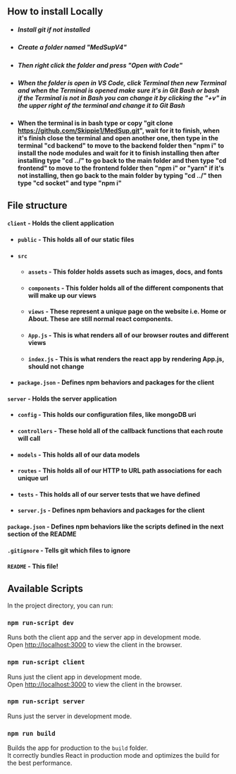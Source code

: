 ## How to install Locally
- ##### Install git if not installed
- ##### Create a folder named "MedSupV4"
- ##### Then right click the folder and press "Open with Code"
- ##### When the folder is open in VS Code, click Terminal then new Terminal and when the Terminal is opened make sure it's in Git Bash or bash <br> if the Terminal is not in Bash you can change it by clicking the "+v" in the upper right of the terminal and change it to Git Bash
- #### When the terminal is in bash type or copy "git clone https://github.com/Skippie1/MedSup.git", wait for it to finish, when it's finish close the terminal and open another one, then type in the terminal "cd backend" to move to the backend folder then "npm i" to install the node modules and wait for it to finish installing then after installing type "cd ../" to go back to the main folder and then type "cd frontend" to move to the frontend folder then "npm i" or "yarn" if it's not installing, then go back to the main folder by typing "cd ../" then type "cd socket" and type "npm i"


## File structure
#### `client` - Holds the client application
- #### `public` - This holds all of our static files
- #### `src`
    - #### `assets` - This folder holds assets such as images, docs, and fonts
    - #### `components` - This folder holds all of the different components that will make up our views
    - #### `views` - These represent a unique page on the website i.e. Home or About. These are still normal react components.
    - #### `App.js` - This is what renders all of our browser routes and different views
    - #### `index.js` - This is what renders the react app by rendering App.js, should not change
- #### `package.json` - Defines npm behaviors and packages for the client
#### `server` - Holds the server application
- #### `config` - This holds our configuration files, like mongoDB uri
- #### `controllers` - These hold all of the callback functions that each route will call
- #### `models` - This holds all of our data models
- #### `routes` - This holds all of our HTTP to URL path associations for each unique url
- #### `tests` - This holds all of our server tests that we have defined
- #### `server.js` - Defines npm behaviors and packages for the client
#### `package.json` - Defines npm behaviors like the scripts defined in the next section of the README
#### `.gitignore` - Tells git which files to ignore
#### `README` - This file!


## Available Scripts

In the project directory, you can run:

### `npm run-script dev`

Runs both the client app and the server app in development mode.<br>
Open [http://localhost:3000](http://localhost:3000) to view the client in the browser.

### `npm run-script client`

Runs just the client app in development mode.<br>
Open [http://localhost:3000](http://localhost:3000) to view the client in the browser.


### `npm run-script server`

Runs just the server in development mode.<br>


### `npm run build`

Builds the app for production to the `build` folder.<br>
It correctly bundles React in production mode and optimizes the build for the best performance.
